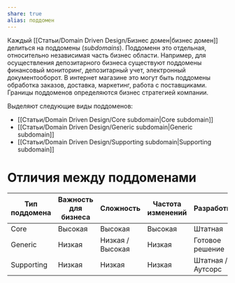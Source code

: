 ```yaml
---
share: true
alias: поддомен
---
```


Каждый [[Статьи/Domain Driven Design/Бизнес домен|бизнес домен]] делиться на поддомены (*subdomains*). Поддоменн это отдельная, относительно независимая часть бизнес области. 
Например, для осуществления депозитарного бизнеса существуют поддомены финансовый мониторинг, депозитарный учет, электронный документооборот. В интернет магазине это могут быть поддомены обработка заказов, доставка, маркетинг, работа с поставщиками. Границы поддоменов определяются бизнес стратегией компании.

Выделяют следующие виды поддоменов:
- [[Статьи/Domain Driven Design/Core subdomain|Core subdomain]]
- [[Статьи/Domain Driven Design/Generic subdomain|Generic subdomain]]
- [[Статьи/Domain Driven Design/Supporting subdomain|Supporting subdomain]]

# Отличия между поддоменами

| Тип поддомена | Важность для бизнеса | Сложность        | Частота изменений | Разработка        | Проблемы   |
| ------------- | ------------------------- | ---------------- | ----------------- | ----------------- | ---------- |
| Core          | Высокая                        | Высокая          | Высокая           | Штатная           | Интересные |
| Generic       | Низкая                       | Низкая / Высокая | Низкая            | Готовое решение   | Решенные   |
| Supporting    | Низкая                       | Низкая           | Низкая            | Штатная / Аутсорс | Очевидные  | 